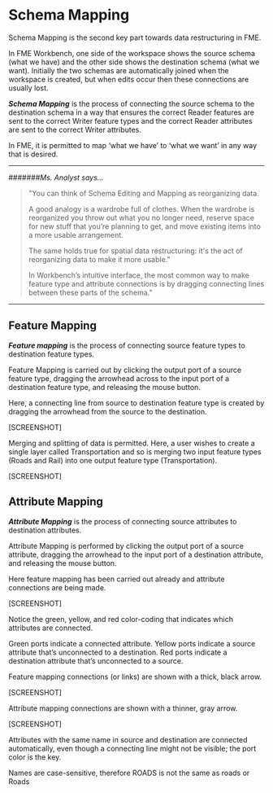 # Schema Mapping

Schema Mapping is the second key part towards data restructuring in FME.

In FME Workbench, one side of the workspace shows the source schema (what we have) and the other side shows the destination schema (what we want). Initially the two schemas are automatically joined when the workspace is created, but when edits occur then these connections are usually lost.

***Schema Mapping*** is the process of connecting the source schema to the destination schema in a way that ensures the correct Reader features are sent to the correct Writer feature types and the correct Reader attributes are sent to the correct Writer attributes.

In FME, it is permitted to map ‘what we have’ to ‘what we want’ in any way that is desired.


----------
#######*Ms. Analyst says…*

>"You can think of Schema Editing and Mapping as reorganizing data.
>
>A good analogy is a wardrobe full of clothes. When the wardrobe is reorganized you throw out what you no longer need, reserve space for new stuff that you’re planning to get, and move existing items into a more usable arrangement.
>
>The same holds true for spatial data restructuring: it's the act of reorganizing data to make it more usable."
>
>In Workbench’s intuitive interface, the most common way to make feature type and attribute connections is by dragging connecting lines between these parts of the schema."

----------


## Feature Mapping
***Feature mapping*** is the process of connecting source feature types to destination feature types.

Feature Mapping is carried out by clicking the output port of a source feature type, dragging the arrowhead across to the input port of a destination feature type, and releasing the mouse button.

Here, a connecting line from source to destination feature type is created by dragging the arrowhead from the source to the destination.

[SCREENSHOT]

Merging and splitting of data is permitted. Here, a user wishes to create a single layer called Transportation and so is merging two input feature types (Roads and Rail) into one output feature type (Transportation).

[SCREENSHOT]


## Attribute Mapping
***Attribute Mapping*** is the process of connecting source attributes to destination attributes.

Attribute Mapping is performed by clicking the output port of a source attribute, dragging the arrowhead to the input port of a destination attribute, and releasing the mouse button.

Here feature mapping has been carried out already and attribute connections are being made.

[SCREENSHOT]

Notice the green, yellow, and red color-coding that indicates which attributes are connected.

Green ports indicate a connected attribute. Yellow ports indicate a source attribute that’s unconnected to a destination. Red ports indicate a destination attribute that’s unconnected to a source.

Feature mapping connections (or links) are shown with a thick, black arrow.

[SCREENSHOT]

Attribute mapping connections are shown with a thinner, gray arrow.

[SCREENSHOT]

Attributes with the same name in source and destination are connected automatically, even though a connecting line might not be visible; the port color is the key.

Names are case-sensitive, therefore ROADS is not the same as roads or Roads
